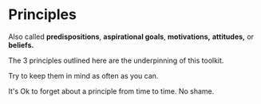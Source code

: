 # Principles

Also called **predispositions**, **aspirational goals**, **motivations,** **attitudes,** or **beliefs.**

The 3 principles outlined here are the underpinning of this toolkit.&#x20;

Try to keep them in mind as often as you can.

It's Ok to forget about a principle from time to time. No shame.
